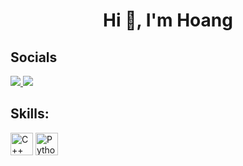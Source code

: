 
<h1 align="center">Hi 👋, I'm Hoang</h1>


## Socials
<p align="left">
  <a href="https://www.facebook.com" alt="Facebook">
    <img src="https://img.icons8.com/fluent/48/000000/facebook-new.png" target="_blank" />
  </a> 
  <a href="https://www.instagram.com" alt="Instagram">
    <img src="https://img.icons8.com/fluent/48/000000/instagram-new.png"/>
  </a>
  

## Skills:
<p align="center">
  <p align="left">
    <a href="https://docs.microsoft.com/en-us/cpp/?view=msvc-170" target="_blank" rel="noreferrer"><img src="https://raw.githubusercontent.com/danielcranney/readme-generator/main/public/icons/skills/cplusplus-colored.svg" width="36" height="36" alt="C++" /></a>
<a href="https://www.python.org/" target="_blank" rel="noreferrer"><img src="https://raw.githubusercontent.com/danielcranney/readme-generator/main/public/icons/skills/python-colored.svg" width="36" height="36" alt="Python" /></a>                                                                    
</p>

